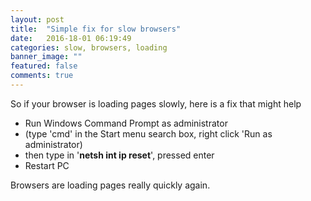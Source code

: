 ```yaml
---
layout: post
title:  "Simple fix for slow browsers"
date:   2016-18-01 06:19:49
categories: slow, browsers, loading
banner_image: ""
featured: false
comments: true
---
```


So if your browser is loading pages slowly, here is a fix that might help

- Run Windows Command Prompt as administrator 
- (type 'cmd' in the Start menu search box, right click 'Run as administrator) 
- then type in '**netsh int ip reset**', pressed enter 
- Restart PC

Browsers are loading pages really quickly again.